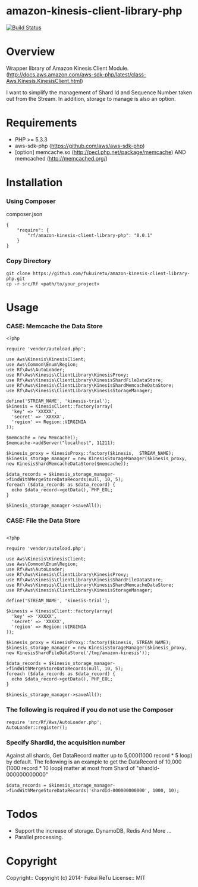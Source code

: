amazon-kinesis-client-library-php 
=================================
[![Build Status](https://travis-ci.org/fukuiretu/amazon-kinesis-client-library-php.svg?branch=0.0.1)](https://travis-ci.org/fukuiretu/amazon-kinesis-client-library-php)

# Overview

Wrapper library of Amazon Kinesis Client Module.(http://docs.aws.amazon.com/aws-sdk-php/latest/class-Aws.Kinesis.KinesisClient.html)

I want to simplify the management of Shard Id and Sequence Number taken out from the Stream. In addition, storage to manage is also an option.


# Requirements
- PHP >= 5.3.3
- aws-sdk-php (https://github.com/aws/aws-sdk-php)
- [option] memcache.so (http://pecl.php.net/package/memcache) AND memcached (http://memcached.org/)

# Installation

### Using Composer

composer.json

````
{
    "require": {
        "rf/amazon-kinesis-client-library-php": "0.0.1"
    }
}
````

### Copy Directory

````
git clone https://github.com/fukuiretu/amazon-kinesis-client-library-php.git
cp -r src/Rf <path/to/your_project>
````

# Usage
### CASE: Memcache the Data Store

````
<?php 

require 'vendor/autoload.php';

use Aws\Kinesis\KinesisClient;
use Aws\Common\Enum\Region;
use Rf\Aws\AutoLoader;
use Rf\Aws\Kinesis\ClientLibrary\KinesisProxy;
use Rf\Aws\Kinesis\ClientLibrary\KinesisShardFileDataStore;
use Rf\Aws\Kinesis\ClientLibrary\KinesisShardMemcacheDataStore;
use Rf\Aws\Kinesis\ClientLibrary\KinesisStorageManager;

define('STREAM_NAME', 'kinesis-trial');
$kinesis = KinesisClient::factory(array(
  'key' => 'XXXXX',
  'secret' => 'XXXXX',
  'region' => Region::VIRGINIA
));

$memcache = new Memcache();
$memcache->addServer("localhost", 11211);

$kinesis_proxy = KinesisProxy::factory($kinesis,  STREAM_NAME);
$kinesis_storage_manager = new KinesisStorageManager($kinesis_proxy, new KinesisShardMemcacheDataStore($memcache));

$data_records = $kinesis_storage_manager->findWithMergeStoreDataRecords(null, 10, 5);
foreach ($data_records as $data_record) {
  echo $data_record->getData(), PHP_EOL;
}

$kinesis_storage_manager->saveAll();

````

### CASE: File the Data Store

````

<?php 

require 'vendor/autoload.php';

use Aws\Kinesis\KinesisClient;
use Aws\Common\Enum\Region;
use Rf\Aws\AutoLoader;
use Rf\Aws\Kinesis\ClientLibrary\KinesisProxy;
use Rf\Aws\Kinesis\ClientLibrary\KinesisShardFileDataStore;
use Rf\Aws\Kinesis\ClientLibrary\KinesisShardMemcacheDataStore;
use Rf\Aws\Kinesis\ClientLibrary\KinesisStorageManager;

define('STREAM_NAME', 'kinesis-trial');

$kinesis = KinesisClient::factory(array(
  'key' => 'XXXXX',
  'secret' => 'XXXXX',
  'region' => Region::VIRGINIA
));

$kinesis_proxy = KinesisProxy::factory($kinesis, STREAM_NAME);
$kinesis_storage_manager = new KinesisStorageManager($kinesis_proxy, new KinesisShardFileDataStore('/tmp/amazon-kinesis'));

$data_records = $kinesis_storage_manager->findWithMergeStoreDataRecords(null, 10, 5);
foreach ($data_records as $data_record) {
  echo $data_record->getData(), PHP_EOL;
}

$kinesis_storage_manager->saveAll();

````

### The following is required if you do not use the Composer

````
require 'src/Rf/Aws/AutoLoader.php';
AutoLoader::register();
````

### Specify ShardId, the acquisition number
Against all shards, Get DataRecord matter up to 5,000(1000 record * 5 loop) by default.
The following is an example to get the DataRecord of 10,000 (1000 record * 10 loop) matter at most from Shard of "shardId-000000000000"
````
$data_records = $kinesis_storage_manager->findWithMergeStoreDataRecords('shardId-000000000000', 1000, 10);
````


# Todos
- Support the increase of storage. DynamoDB, Redis And More ...
- Parallel processing.

# Copyright
Copyright:: Copyright (c) 2014- Fukui ReTu License:: MIT